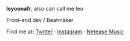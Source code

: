 **leyoonafr**, also can call me leo

Front-end dev / Beatmaker 

<!--
Currently focusing on [breeze-tab](https://github.com/codeacme17/breeze-tab)
-->

Find me at: [Twitter](https://twitter.com/codeacme17) · [Instagram](https://www.instagram.com/leyoonafr/) · [Netease Music](https://music.163.com/#/user/home?id=335823191)
<br />

